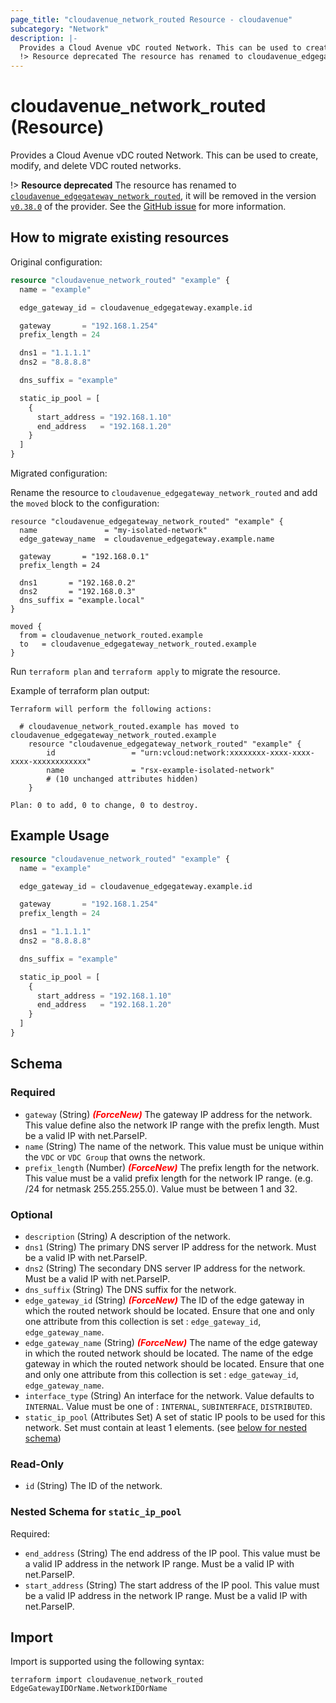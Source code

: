 ```yaml
---
page_title: "cloudavenue_network_routed Resource - cloudavenue"
subcategory: "Network"
description: |-
  Provides a Cloud Avenue vDC routed Network. This can be used to create, modify, and delete VDC routed networks.
  !> Resource deprecated The resource has renamed to cloudavenue_edgegateway_network_routed https://registry.terraform.io/providers/orange-cloudavenue/cloudavenue/latest/docs/resources/edgegateway_network_routed, it will be removed in the version v0.38.0 https://github.com/orange-cloudavenue/terraform-provider-cloudavenue/milestone/21 of the provider. See the GitHub issue https://github.com/orange-cloudavenue/terraform-provider-cloudavenue/issues/1020 for more information.
---
```


# cloudavenue_network_routed (Resource)

Provides a Cloud Avenue vDC routed Network. This can be used to create, modify, and delete VDC routed networks. 

 !> **Resource deprecated** The resource has renamed to [`cloudavenue_edgegateway_network_routed`](https://registry.terraform.io/providers/orange-cloudavenue/cloudavenue/latest/docs/resources/edgegateway_network_routed), it will be removed in the version [`v0.38.0`](https://github.com/orange-cloudavenue/terraform-provider-cloudavenue/milestone/21) of the provider. See the [GitHub issue](https://github.com/orange-cloudavenue/terraform-provider-cloudavenue/issues/1020) for more information.


## How to migrate existing resources

Original configuration:

```terraform
resource "cloudavenue_network_routed" "example" {
  name = "example"

  edge_gateway_id = cloudavenue_edgegateway.example.id

  gateway       = "192.168.1.254"
  prefix_length = 24

  dns1 = "1.1.1.1"
  dns2 = "8.8.8.8"

  dns_suffix = "example"

  static_ip_pool = [
    {
      start_address = "192.168.1.10"
      end_address   = "192.168.1.20"
    }
  ]
}
```

Migrated configuration:

Rename the resource to `cloudavenue_edgegateway_network_routed` and add the `moved` block to the configuration:

```hcl
resource "cloudavenue_edgegateway_network_routed" "example" {
  name               = "my-isolated-network"
  edge_gateway_name  = cloudavenue_edgegateway.example.name

  gateway       = "192.168.0.1"
  prefix_length = 24

  dns1       = "192.168.0.2"
  dns2       = "192.168.0.3"
  dns_suffix = "example.local"
}

moved {
  from = cloudavenue_network_routed.example
  to   = cloudavenue_edgegateway_network_routed.example
}
```

Run `terraform plan` and `terraform apply` to migrate the resource.

Example of terraform plan output:

```shell
Terraform will perform the following actions:

  # cloudavenue_network_routed.example has moved to cloudavenue_edgegateway_network_routed.example
    resource "cloudavenue_edgegateway_network_routed" "example" {
        id                 = "urn:vcloud:network:xxxxxxxx-xxxx-xxxx-xxxx-xxxxxxxxxxxx"
        name               = "rsx-example-isolated-network"
        # (10 unchanged attributes hidden)
    }

Plan: 0 to add, 0 to change, 0 to destroy.
```

## Example Usage

```terraform
resource "cloudavenue_network_routed" "example" {
  name = "example"

  edge_gateway_id = cloudavenue_edgegateway.example.id

  gateway       = "192.168.1.254"
  prefix_length = 24

  dns1 = "1.1.1.1"
  dns2 = "8.8.8.8"

  dns_suffix = "example"

  static_ip_pool = [
    {
      start_address = "192.168.1.10"
      end_address   = "192.168.1.20"
    }
  ]
}
```

<!-- schema generated by tfplugindocs -->
## Schema

### Required

- `gateway` (String) <i style="color:red;font-weight: bold">(ForceNew)</i> The gateway IP address for the network. This value define also the network IP range with the prefix length. Must be a valid IP with net.ParseIP.
- `name` (String) The name of the network. This value must be unique within the `VDC` or `VDC Group` that owns the network.
- `prefix_length` (Number) <i style="color:red;font-weight: bold">(ForceNew)</i> The prefix length for the network. This value must be a valid prefix length for the network IP range. (e.g. /24 for netmask 255.255.255.0). Value must be between 1 and 32.

### Optional

- `description` (String) A description of the network.
- `dns1` (String) The primary DNS server IP address for the network. Must be a valid IP with net.ParseIP.
- `dns2` (String) The secondary DNS server IP address for the network. Must be a valid IP with net.ParseIP.
- `dns_suffix` (String) The DNS suffix for the network.
- `edge_gateway_id` (String) <i style="color:red;font-weight: bold">(ForceNew)</i> The ID of the edge gateway in which the routed network should be located. Ensure that one and only one attribute from this collection is set : `edge_gateway_id`, `edge_gateway_name`.
- `edge_gateway_name` (String) <i style="color:red;font-weight: bold">(ForceNew)</i> The name of the edge gateway in which the routed network should be located. The name of the edge gateway in which the routed network should be located. Ensure that one and only one attribute from this collection is set : `edge_gateway_id`, `edge_gateway_name`.
- `interface_type` (String) An interface for the network. Value defaults to `INTERNAL`. Value must be one of : `INTERNAL`, `SUBINTERFACE`, `DISTRIBUTED`.
- `static_ip_pool` (Attributes Set) A set of static IP pools to be used for this network. Set must contain at least 1 elements. (see [below for nested schema](#nestedatt--static_ip_pool))

### Read-Only

- `id` (String) The ID of the network.

<a id="nestedatt--static_ip_pool"></a>
### Nested Schema for `static_ip_pool`

Required:

- `end_address` (String) The end address of the IP pool. This value must be a valid IP address in the network IP range. Must be a valid IP with net.ParseIP.
- `start_address` (String) The start address of the IP pool. This value must be a valid IP address in the network IP range. Must be a valid IP with net.ParseIP.

## Import

Import is supported using the following syntax:
```shell
terraform import cloudavenue_network_routed EdgeGatewayIDOrName.NetworkIDOrName
```
